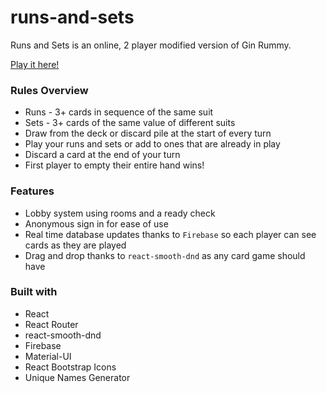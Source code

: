 # runs-and-sets

Runs and Sets is an online, 2 player modified version of Gin Rummy.

[Play it here!](https://runs-and-sets.web.app/)

### Rules Overview
* Runs - 3+ cards in sequence of the same suit
* Sets - 3+ cards of the same value of different suits
* Draw from the deck or discard pile at the start of every turn
* Play your runs and sets or add to ones that are already in play
* Discard a card at the end of your turn
* First player to empty their entire hand wins!

### Features
* Lobby system using rooms and a ready check
* Anonymous sign in for ease of use
* Real time database updates thanks to `Firebase` so each player can see cards as they are played
* Drag and drop thanks to `react-smooth-dnd` as any card game should have


### Built with
* React
* React Router
* react-smooth-dnd
* Firebase
* Material-UI
* React Bootstrap Icons
* Unique Names Generator
